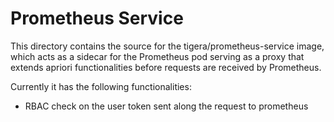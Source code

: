 # Prometheus Service

This directory contains the source for the tigera/prometheus-service image, which acts as a sidecar for the Prometheus pod serving as a proxy that extends apriori functionalities before requests are received by Prometheus. 

Currently it has the following functionalities:
- RBAC check on the user token sent along the request to prometheus